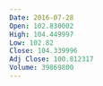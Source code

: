 ```yaml
---
Date: 2016-07-28
Open: 102.830002
High: 104.449997
Low: 102.82
Close: 104.339996
Adj Close: 100.812317
Volume: 39869800
---
```

